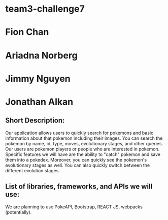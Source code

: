 # team3-challenge7
# Fion Chan
# Ariadna Norberg
# Jimmy Nguyen
# Jonathan Alkan

## Short Description:
Our application allows users to quickly search for pokemons and basic information about that pokemon including their images. 
You can search the pokemon by name, id, type, moves, evolutionary stages, and other queries. Our users are pokemon players or
people who are interested in pokemon. Specific features we will have are the ability to "catch" pokemon and save them into a pokedex.
Moreover, you can quickly see the pokemon's evolutionary stages as well. You can also quickly switch between the different evolution stages. 

## List of libraries, frameworks, and APIs we will use:
We are planning to use PokeAPI, Bootstrap, REACT JS, webpacks (potentially). 